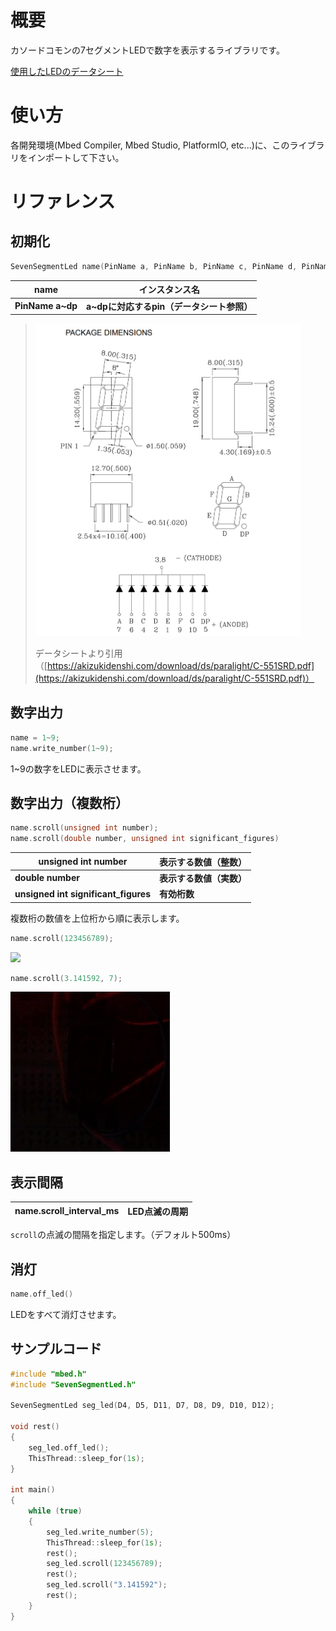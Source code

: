 # 概要

カソードコモンの7セグメントLEDで数字を表示するライブラリです。

[使用したLEDのデータシート](https://akizukidenshi.com/download/ds/paralight/C-551SRD.pdf)

# 使い方

各開発環境(Mbed Compiler, Mbed Studio, PlatformIO, etc...)に、このライブラリをインポートして下さい。

# リファレンス

## 初期化

```cpp
SevenSegmentLed name(PinName a, PinName b, PinName c, PinName d, PinName e, PinName f, PinName g, PinName dp);
```

| name             | インスタンス名          |
| ---------------- | ---------------- |
| **PinName a~dp** | **a~dpに対応するpin（データシート参照）** |

> <img src="image/2020-12-25-09-15-11.png" height=500px>
>
> データシートより引用（[https://akizukidenshi.com/download/ds/paralight/C-551SRD.pdf](https://akizukidenshi.com/download/ds/paralight/C-551SRD.pdf)）

## 数字出力

```cpp
name = 1~9;
name.write_number(1~9);
```

1~9の数字をLEDに表示させます。

## 数字出力（複数桁）

```cpp
name.scroll(unsigned int number);
name.scroll(double number, unsigned int significant_figures)
```

| unsigned int number                  | 表示する数値（整数）     |
| ------------------------------------ | -------------- |
| **double number**                    | **表示する数値（実数）** |
| **unsigned int significant_figures** |        **有効桁数**        |

複数桁の数値を上位桁から順に表示します。

```cpp
name.scroll(123456789);
```

<img src="image/test1.GIF" height=250>

```cpp
name.scroll(3.141592, 7);
```

![](image/test2.GIF)

## 表示間隔

| name.scroll_interval_ms | LED点滅の周期 |
|-|-|

`scroll`の点滅の間隔を指定します。（デフォルト500ms）

## 消灯

```cpp
name.off_led()
```

LEDをすべて消灯させます。

## サンプルコード

```cpp
#include "mbed.h"
#include "SevenSegmentLed.h"

SevenSegmentLed seg_led(D4, D5, D11, D7, D8, D9, D10, D12);

void rest()
{
    seg_led.off_led();
    ThisThread::sleep_for(1s);
}

int main()
{
    while (true)
    {
        seg_led.write_number(5);
        ThisThread::sleep_for(1s);
        rest();
        seg_led.scroll(123456789);
        rest();
        seg_led.scroll("3.141592");
        rest();
    }
}
```

